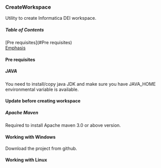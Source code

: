 ### CreateWorkspace
Utility to create Informatica DEI workspace.

##### Table of Contents  
[Pre requisites](#Pre requisites)  
[Emphasis](#emphasis)  
<a name="Pre requisites"/>
#### Pre requisites
##### JAVA
You need to install/copy java JDK and make sure you have JAVA_HOME environmental variable is available.

#### Update before creating workspace

##### Apache Maven
Required to install Apache maven 3.0 or above version.

#### Working with Windows
Download the project from github.


#### Working with Linux
